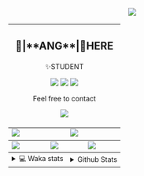 <link rel="stylesheet" href="table{table-layout:fixed;word-break:break-all;}">

<p align="center">
  <picture>
    <img src="https://readme-typing-svg.herokuapp.com?size=25&duration=2500&color=8C43EA&vCenter=true&width=200&height=40&lines=%F0%9F%8C%B1ANGJustinl%F0%9F%8C%B1+!" />
  </picture>
</p>


<table align="center">
  <td colspan="6">
    <h2><p align="center">🥛|**ANG**|🥛HERE</h2>
    <p align="center">✨STUDENT</p>
    <p align="center">
    <a href="mailto:ANGJustinl@gmail.com"><img src="https://img.shields.io/badge/Email-ANGJustinl@gmail.com-6A5ACD?style=flat-square&logoColor=fff" /></a>
    <a href="https://ANGForever.top"><img src="https://img.shields.io/badge/Website-ANGForever.top-3A2ALD?style=flat-square&logoColor=fff" /></a>
    <a href="https://www.angforever.top"><img src="https://img.shields.io/badge/AboutMe-ANGJustinl-12224D?style=flat-square&logoColor=fff" /></a>
    </p>
    <p align="center">Feel free to contact</p>
    <p align="center">
      <a href="Skills"><img src="https://skillicons.dev/icons?perline=15&i=python,lua,github,vscode,html,c,go,git&theme=light" /></a>
    </p>
  </td>
<tbody>
  <tr>
    <td colspan="3"><a href="https://github.com/anuraghazra/github-readme-stats">
      <picture>
        <source media="(prefers-color-scheme: dark)" srcset="https://github-readme-stats.vercel.app/api?username=ANGJustinl&count_private=true&show_icons=true&hide_border=true&bg_color=15,f2f7fd,E0EAFC">
        <img height="100%" src="https://github-readme-stats.vercel.app/api?username=ANGJustinl&count_private=true&count_private=true&show_icons=true&hide_border=true&bg_color=00000000&format=long" />
      </picture>
    </a></td>
    <td colspan="3"><a href="https://github.com/denvercoder1/github-readme-streak-stats">
      <picture>
        <source media="(prefers-color-scheme: dark)" srcset="https://github-readme-streak-stat-eight.vercel.app/?user=angjustinl&mode=weekly&theme=default&hide_border=true&background=00000000">
        <img height="100%" src="https://github-readme-streak-stat-eight.vercel.app/?user=angjustinl&mode=weekly&theme=default&hide_border=true&background=00000000" />
      </picture>
    </a></td>
  </tr>
</tbody><tbody>
  <tr>
    <td colspan="2"><a href="https://github.com/vn7n24fzkq/github-profile-summary-cards">
      <picture>
        <source media="(prefers-color-scheme: dark)" srcset="http://github-profile-summary-cards-mirror.vercel.app/api/cards/repos-per-language?username=angjustinl&theme=default&border_color=0000&bg_color=0000">
        <img height="100%" src="http://github-profile-summary-cards-mirror.vercel.app/api/cards/repos-per-language?username=angjustinl&hide=typescript,javascript,html,php,css&theme=default&border_color=0000&bg_color=0000" />
      </picture>
    </a></td>
    <td colspan="2"><a href="https://github.com/anuraghazra/github-readme-stats">
      <picture>
        <source media="(prefers-color-scheme: dark)" srcset="https://github-readme-stats.vercel.app/api/top-langs/?username=angjustinl&hide=javascript,html,css">
        <img height="100%" src="https://github-readme-stats.vercel.app/api/top-langs/?username=angjustinl&hide=typescript,javascript,html,php,css&bg_color=00000000&text_color=000000&hide_border=true" />
      </picture>
    </a></td>
    <td colspan="2"><a href="https://github.com/vn7n24fzkq/github-profile-summary-cards">
      <picture>
        <source media="(prefers-color-scheme: dark)" srcset="http://github-profile-summary-cards-mirror.vercel.app/api/cards/productive-time?username=angjustinl&utcOffset=8&theme=nord_dark&border_color=0000&bg_color=0000">
        <img height="100%" src="http://github-profile-summary-cards-mirror.vercel.app/api/cards/productive-time?username=angjustinl&utcOffset=8&theme=nord_bright&border_color=0000&bg_color=0000" />
      </picture>
    </a></td>
  </tr>
</tbody>
<tbody>
  <tr>
    <td colspan="3">
      <details>
        <summary> 💻 Waka stats</summary>
<p align="center">

<!--START_SECTION:waka-->
**I'm an Early 🐤** 

```text
🌞 Morning                1096 commits        █████████░░░░░░░░░░░░░░░░   36.01 % 
🌆 Daytime                927 commits         ████████░░░░░░░░░░░░░░░░░   30.45 % 
🌃 Evening                950 commits         ████████░░░░░░░░░░░░░░░░░   31.21 % 
🌙 Night                  71 commits          █░░░░░░░░░░░░░░░░░░░░░░░░   02.33 % 
```


📊 **This Week I Spent My Time On** 

```text
🕑︎ Time Zone: Asia/Shanghai

💬 Programming Languages: 
Other                    21 hrs 6 mins       ████████████████████░░░░░   79.38 % 
Lua                      2 hrs 13 mins       ██░░░░░░░░░░░░░░░░░░░░░░░   08.40 % 
Python                   1 hr 8 mins         █░░░░░░░░░░░░░░░░░░░░░░░░   04.28 % 
Batchfile                37 mins             █░░░░░░░░░░░░░░░░░░░░░░░░   02.35 % 
Markdown                 32 mins             █░░░░░░░░░░░░░░░░░░░░░░░░   02.07 % 

🔥 Editors: 
Edge                     23 hrs 12 mins      ██████████████████████░░░   87.25 % 
VS Code                  3 hrs 23 mins       ███░░░░░░░░░░░░░░░░░░░░░░   12.75 % 

🐱‍💻 Projects: 
MatX_portable_slim       4 hrs               ████░░░░░░░░░░░░░░░░░░░░░   15.10 % 
LiteLoaderQQNT_Install   3 hrs 49 mins       ████░░░░░░░░░░░░░░░░░░░░░   14.39 % 
papersgpt-for-zotero     3 hrs 35 mins       ███░░░░░░░░░░░░░░░░░░░░░░   13.51 % 
LAB_4                    3 hrs 23 mins       ███░░░░░░░░░░░░░░░░░░░░░░   12.74 % 
clash-verge-rev          2 hrs 46 mins       ███░░░░░░░░░░░░░░░░░░░░░░   10.46 % 

💻 Operating System: 
Windows                  26 hrs 35 mins      █████████████████████████   100.00 % 
```

**I Mostly Code in Python** 

```text
Python                   28 repos            ██████████████░░░░░░░░░░░   57.14 % 
JavaScript               7 repos             ████░░░░░░░░░░░░░░░░░░░░░   14.29 % 
HTML                     5 repos             ███░░░░░░░░░░░░░░░░░░░░░░   10.20 % 
TypeScript               2 repos             █░░░░░░░░░░░░░░░░░░░░░░░░   04.08 % 
PHP                      1 repo              █░░░░░░░░░░░░░░░░░░░░░░░░   02.04 % 
```




 Last Updated on 19/10/2025 02:10:07 UTC
<!--END_SECTION:waka-->
</p>      
</td><td colspan="3">
      <details>
        <summary> Github Stats</summary>
<p align="center">

<p align="center">
          <img src="github-metrics.svg" alt="typing-svg">
        </p>
      </details>
</td>
</table>
